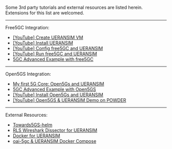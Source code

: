 Some 3rd party tutorials and external resources are listed herein.  
Extensions for this list are welcomed.

---

Free5GC Integration:

- [[YouTube] Create UERANSIM VM](https://www.youtube.com/watch?v=4sc-HI_GM9g)
- [[YouTube] Install UERANSIM](https://www.youtube.com/watch?v=VSHEC1aUkl4)
- [[YouTube] Config free5GC and UERANSIM](https://www.youtube.com/watch?v=_bzketIgZwI)
- [[YouTube] Run free5GC and UERANSIM](https://www.youtube.com/watch?v=JhrO05my5W8)
- [5GC Advanced Example with free5GC](https://github.com/s5uishida/free5gc_ueransim_sample_config)

---

Open5GS Integration:

- [My first 5G Core: Open5Gs and UERANSIM](https://nickvsnetworking.com/my-first-5g-core-open5gs-and-ueransim/)
- [5GC Advanced Example with Open5GS](https://github.com/s5uishida/open5gs_5gc_ueransim_sample_config)
- [[YouTube] Install Open5Gs and UERANSIM](https://www.youtube.com/watch?v=DxhS2wdbMtc)
- [[YouTube] Open5GS & UERANSIM Demo on POWDER](https://www.youtube.com/watch?v=S8-YttG2OtE)

---

External Resources:

- [Towards5GS-helm](https://github.com/Orange-OpenSource/towards5gs-helm)
- [RLS Wireshark Dissector for UERANSIM](https://github.com/louisroyer/RLS-wireshark-dissector)
- [Docker for UERANSIM](https://github.com/COCUSAG/UERANSIM_docker)
- [oai-5gc & UERANSIM Docker Compose](https://bitbucket.org/infinitydon/oai-5g-docker-compose/src/main/)
